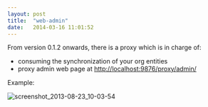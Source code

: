 ```yaml
---
layout: post
title:  "web-admin"
date:   2014-03-16 11:01:52
---
```


From version 0.1.2 onwards, there is a proxy which is in charge of:

- consuming the synchronization of your org entities
- proxy admin web page at [http://localhost:9876/proxy/admin/](http://localhost:9876/proxy/admin/)

Example:

![screenshot_2013-08-23_10-03-54](https://f.cloud.github.com/assets/718812/1014903/c208ff34-0bca-11e3-895a-432f66453208.png)
